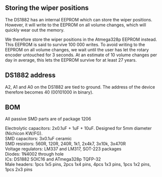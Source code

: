 ## Storing the wiper positions

The DS1882 has an internal EEPROM which can store the wiper positions. However, it will write to the EEPROM on all volume changes, which will quickly wear out the memory.

We therefore store the wiper positions in the Atmega328p EEPROM instead. This EEPROM is said to survive 100 000 writes. To avoid writing to the EEPROM on all volume changes, we wait until the user has let the rotary encoder untouched for 3 seconds.
At an estimate of 10 volume changes per day in average, this lets the EEPROM survive for at least 27 years.

## DS1882 address

A2, A1 and A0 on the DS1882 are tied to ground.
The address of the device therefore becomes 40 (00101000 in binary).

## BOM

All passive SMD parts are of package 1206

Electrolytic capacitors: 2x0.1uF + 1uF + 10uF. Designed for 5mm diameter (Nichicon KW/FG).  
SMD capacitors: 3x0.1uF ceramic  
SMD resistors: 560R, 120R, 240R, 1k1, 2x4k7, 3x10k, 3x470R  
Voltage regulators: LM337 and LM317, SOT-223 packages  
Diodes: 1N4002 through hole  
ICs: DS1882 SOIC16 and ATmega328p TQFP-32  
Male headers: 1pcs 1x5 pins, 2pcs 1x4 pins, 4pcs 1x3 pins, 1pcs 1x2 pins, 1pcs 2x3 pins  

